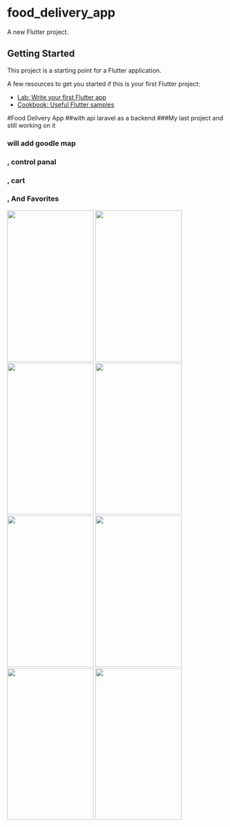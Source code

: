 # food_delivery_app

A new Flutter project.

## Getting Started

This project is a starting point for a Flutter application.

A few resources to get you started if this is your first Flutter project:

- [Lab: Write your first Flutter app](https://docs.flutter.dev/get-started/codelab)
- [Cookbook: Useful Flutter samples](https://docs.flutter.dev/cookbook)

#Food Delivery App
##with api laravel as a backend
###My last project and still working on it 
###  will add goodle map 
### , control panal
### , cart
### , And Favorites

<img src="https://github.com/ahmedmaher15/Delivery_App/assets/69214341/75867684-9846-4973-a9b7-3f02f1c2fb67.jpg" width="200" height="350">
<img src="https://github.com/ahmedmaher15/Delivery_App/assets/69214341/5011d20d-0330-4fa7-a6da-22817bfaeb9b.jpg" width="200" height="350">
<img src="https://github.com/ahmedmaher15/Delivery_App/assets/69214341/d7684e35-9bfa-450a-9498-3e66fab1525b.jpg" width="200" height="350">
<img src="https://github.com/ahmedmaher15/Delivery_App/assets/69214341/4a7581e9-1d23-4d3d-9271-4d129e93ca53.jpg" width="200" height="350">
<img src="https://github.com/ahmedmaher15/Delivery_App/assets/69214341/43ef0f1f-48e4-4763-bc16-ddf094c9492c.jpg" width="200" height="350">
<img src="https://github.com/ahmedmaher15/Delivery_App/assets/69214341/49a38fee-2b32-4a56-baac-aeb367ba7bb9.jpg" width="200" height="350">
<img src="https://github.com/ahmedmaher15/Delivery_App/assets/69214341/e74e9d9d-d701-4e41-8775-b2fe56f88b5d.jpg" width="200" height="350">
<img src="https://github.com/ahmedmaher15/Delivery_App/assets/69214341/1e3f8dd7-4e85-469e-9c5d-f52621f8cc11.jpg" width="200" height="350">


